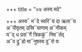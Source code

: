 +++
title = "०४ अस्य मदे"

+++
अस्य᳓ म᳓दे स्वरि᳓यं दा ऋता᳓य  
अ᳓पीवृतम् उस्रि᳓याणाम् अ᳓नीकम्  
य᳓द् ध प्रस᳓र्गे त्रिककुं᳓ निव᳓र्तद्  
अ᳓प द्रु᳓हो मा᳓नुषस्य दु᳓रो वः